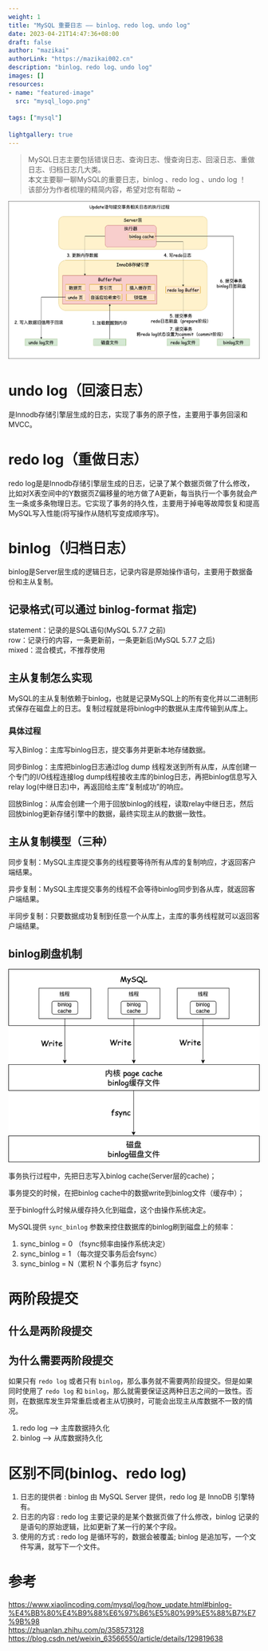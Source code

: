 ```yaml
---
weight: 1
title: "MySQL 重要日志 —— binlog、redo log、undo log"
date: 2023-04-21T14:47:36+08:00
draft: false
author: "mazikai"
authorLink: "https://mazikai002.cn"
description: "binlog、redo log、undo log"
images: []
resources:
- name: "featured-image"
  src: "mysql_logo.png"

tags: ["mysql"]

lightgallery: true
---
```


>MySQL日志主要包括错误日志、查询日志、慢查询日志、回滚日志、重做日志、归档日志几大类。</br>
>本文主要聊一聊MySQL的重要日志，binlog 、redo log 、undo log ！</br>
>该部分为作者梳理的精简内容，希望对您有帮助 ~ </br>

<!--more-->

![MySQL_重要日志](mysql相关日志.png)

# undo log（回滚日志）
是Innodb存储引擎层生成的日志，实现了事务的原子性，主要用于事务回滚和MVCC。

# redo log（重做日志）
redo log是是Innodb存储引擎层生成的日志，记录了某个数据页做了什么修改，比如对X表空间中的Y数据页Z偏移量的地方做了A更新，每当执行一个事务就会产生一条或多条物理日志。它实现了事务的持久性，主要用于掉电等故障恢复和提高MySQL写入性能(将写操作从随机写变成顺序写)。

# binlog（归档日志）
binlog是Server层生成的逻辑日志，记录内容是原始操作语句，主要用于数据备份和主从复制。

## 记录格式(可以通过 binlog-format 指定)
statement：记录的是SQL语句(MySQL 5.7.7 之前)</br>
row：记录行的内容，一条更新前，一条更新后(MySQL 5.7.7 之后)</br>
mixed：混合模式，不推荐使用</br>

## 主从复制怎么实现

MySQL的主从复制依赖于binlog，也就是记录MySQL上的所有变化并以二进制形式保存在磁盘上的日志。复制过程就是将binlog中的数据从主库传输到从库上。

### 具体过程

写入Binlog：主库写binlog日志，提交事务并更新本地存储数据。

同步Binlog：主库把binlog日志通过log dump 线程发送到所有从库，从库创建一个专门的I/O线程连接log dump线程接收主库的binlog日志，再把binlog信息写入relay log(中继日志)中，再返回给主库”复制成功”的响应。

回放Binlog：从库会创建一个用于回放binlog的线程，读取relay中继日志，然后回放binlog更新存储引擎中的数据，最终实现主从的数据一致性。

## 主从复制模型（三种）

同步复制：MySQL主库提交事务的线程要等待所有从库的复制响应，才返回客户端结果。

异步复制：MySQL主库提交事务的线程不会等待binlog同步到各从库，就返回客户端结果。

半同步复制：只要数据成功复制到任意一个从库上，主库的事务线程就可以返回客户端结果。

## binlog刷盘机制
![MySQL_binlog刷盘机制](MySQL_binlog.png)

事务执行过程中，先把日志写入binlog cache(Server层的cache)；

事务提交的时候，在把binlog cache中的数据write到binlog文件（缓存中）；

至于binlog什么时候从缓存持久化到磁盘，这个由操作系统决定。

MySQL提供 `sync_binlog` 参数来控住数据库的binlog刷到磁盘上的频率：

1. sync_binlog = 0 （fsync频率由操作系统决定）
2. sync_binlog = 1 （每次提交事务后会fsync）
3. sync_binlog = N（累积 N 个事务后才 fsync）


# 两阶段提交
## 什么是两阶段提交
## 为什么需要两阶段提交
如果只有 `redo log` 或者只有 `binlog`，那么事务就不需要两阶段提交。但是如果同时使用了 `redo log` 和 `binlog`，那么就需要保证这两种日志之间的一致性。否则，在数据库发生异常重启或者主从切换时，可能会出现主从库数据不一致的情况。
1. redo log ——> 主库数据持久化
2. binlog ——> 从库数据持久化

# 区别不同(binlog、redo log)
1. 日志的提供者 : binlog 由 MySQL Server 提供，redo log 是 InnoDB 引擎特有。
2. 日志的内容 : redo log 主要记录的是某个数据页做了什么修改，binlog 记录的是语句的原始逻辑，比如更新了某一行的某个字段。
3. 使用的方式 : redo log 是循环写的，数据会被覆盖; binlog 是追加写，一个文件写满，就写下一个文件。


# 参考
https://www.xiaolincoding.com/mysql/log/how_update.html#binlog-%E4%BB%80%E4%B9%88%E6%97%B6%E5%80%99%E5%88%B7%E7%9B%98</br>
https://zhuanlan.zhihu.com/p/358573128</br>
https://blog.csdn.net/weixin_63566550/article/details/129819638</br>